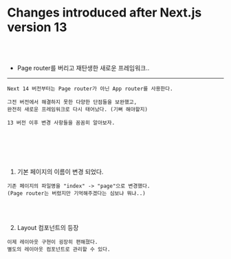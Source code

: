 # Changes introduced after Next.js version 13

<br />
<br />

* Page router를 버리고 재탄생한 새로운 프레임워크..
---

```
Next 14 버전부터는 Page router가 아닌 App router를 사용한다.

그전 버전에서 해결하지 못한 다양한 단점들을 보완했고,
완전히 새로운 프레임워크로 다시 태어났다. (기뻐 해야할지)

13 버전 이후 변경 사항들을 꼼꼼히 알아보자.
```

<br />
<br />
<br />
<br />

1. 기본 페이지의 이름이 변경 되었다.

```
기존 페이지의 파일명을 "index" -> "page"으로 변경했다.
(Page router는 버렸지만 기억해주겠다는 심보냐 뭐냐..)
```

<br />
<br />

2. Layout 컴포넌트의 등장

```
이제 레이아웃 구현이 굉장히 편해졌다.
별도의 레이아웃 컴포넌트로 관리할 수 있다.
```
